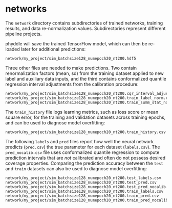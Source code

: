# networks

The `network` directory contains subdirectories of trained networks, training results, and data re-normalization values. Subdirectories represent different pipeline projects.

phyddle will save the trained TensorFlow model, which can then be re-loaded later for additional predictions:
```
network/my_project/sim_batchsize128_numepoch20_nt200.hdf5
```

Three other files are needed to make predictions. Two contain renormalization factors (mean, sd) from the training dataset applied to new label and auxiliary data inputs, and the third contains conformalized quantile regression interval adjustments from the calibration procedure:

```
network/my_project/sim_batchsize128_numepoch20_nt200.cqr_interval_adjustments.csv
network/my_project/sim_batchsize128_numepoch20_nt200.train_label_norm.csv
network/my_project/sim_batchsize128_numepoch20_nt200.train_summ_stat_norm.csv
```

The `train_history` file logs learning metrics, such as loss score or mean square error, for the training and validation datasets across training epochs, and can be used to diagnose model overfitting:
```
network/my_project/sim_batchsize128_numepoch20_nt200.train_history.csv
```

The following `labels` and `pred` files report how well the neural network predicts (`pred.csv`) the true parameter for each dataset (`labels.csv`). The `pred_nocalib.csv` file uses conformalized quantile regression to compute prediction intervals that are *not* calibrated and often do not possess desired coverage properties. Comparing the prediction accuracy between the `test` and `train` datasets can also be used to diagnose model overfitting:
```
network/my_project/sim_batchsize128_numepoch20_nt200.test_labels.csv
network/my_project/sim_batchsize128_numepoch20_nt200.test_pred.csv
network/my_project/sim_batchsize128_numepoch20_nt200.test_pred_nocalib.csv
network/my_project/sim_batchsize128_numepoch20_nt200.train_labels.csv
network/my_project/sim_batchsize128_numepoch20_nt200.train_pred.csv
network/my_project/sim_batchsize128_numepoch20_nt200.train_pred_nocalib.csv
```
